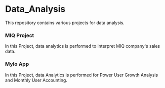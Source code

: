 # Data_Analysis
This repository contains various projects for data analysis.

### MIQ Project
In this Project, data analytics is performed to interpret MIQ company's sales data.

### Mylo App
In this Project, data Analytics is performed for Power User Growth Analysis and Monthly User Accounting.
